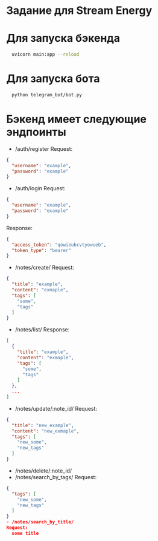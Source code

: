 # Задание для Stream Energy

# Для запуска бэкенда
```bash
  uvicorn main:app --reload
```

# Для запуска бота 
```bash
  python telegram_bot/bot.py
```

# Бэкенд имеет следующие эндпоинты
- /auth/register
Request:
```json
{
  "username": "example",
  "password": "example"
}
```
- /auth/login
Request:
```json
{
  "username": "example",
  "password": "example"
}
```
Response:
```json
{
  "access_token": "qowieubcvtyowueb",
  "token_type": "bearer"
}
```

- /notes/create/
Request:
```json
{
  "title": "example",
  "content": "exmaple",
  "tags": [
    "some",
    "tags"
  ]
}
```
- /notes/list/
Response:
```json
[
  {
    "title": "example",
    "content": "exmaple",
    "tags": [
      "some",
      "tags"
    ]
  },
  ...
]
```
- /notes/update/:note_id/
Request:
```json
{
  "title": "new_example",
  "content": "new_exmaple",
  "tags": [
    "new_some",
    "new_tags"
  ]
}
```
- /notes/delete/:note_id/
- /notes/search_by_tags/
  Request:
```json
{
  "tags": [
    "new_some",
    "new_tags"
  ]
}
- /notes/search_by_title/
Request:
  some title
  
